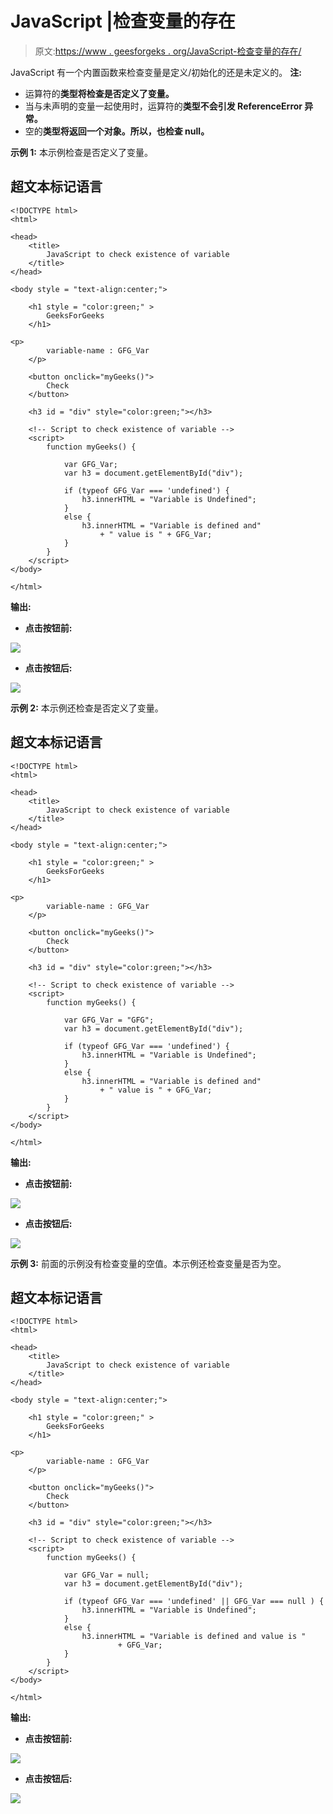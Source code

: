 # JavaScript |检查变量的存在

> 原文:[https://www . geesforgeks . org/JavaScript-检查变量的存在/](https://www.geeksforgeeks.org/javascript-check-the-existence-of-variable/)

JavaScript 有一个内置函数来检查变量是定义/初始化的还是未定义的。
**注:**

*   运算符的**类型将检查是否定义了变量。**
*   当与未声明的变量一起使用时，运算符的**类型不会引发 ReferenceError 异常。**
*   空的**类型将返回一个对象。所以，也检查 null。**

**示例 1:** 本示例检查是否定义了变量。

## 超文本标记语言

```
<!DOCTYPE html>
<html>

<head>
    <title>
        JavaScript to check existence of variable
    </title>
</head>

<body style = "text-align:center;">

    <h1 style = "color:green;" >
        GeeksForGeeks
    </h1>

<p>
        variable-name : GFG_Var
    </p>

    <button onclick="myGeeks()">
        Check
    </button>

    <h3 id = "div" style="color:green;"></h3>

    <!-- Script to check existence of variable -->
    <script>
        function myGeeks() {

            var GFG_Var;
            var h3 = document.getElementById("div");

            if (typeof GFG_Var === 'undefined') {
                h3.innerHTML = "Variable is Undefined";
            }
            else {
                h3.innerHTML = "Variable is defined and"
                    + " value is " + GFG_Var;
            }
        }
    </script>
</body>

</html>                   
```

**输出:**

*   **点击按钮前:**

![](img/c149a7658bef8db844e0001e187118ef.png)

*   **点击按钮后:**

![](img/15a5b449a5cd9844f929652860208bd6.png)

**示例 2:** 本示例还检查是否定义了变量。

## 超文本标记语言

```
<!DOCTYPE html>
<html>

<head>
    <title>
        JavaScript to check existence of variable
    </title>
</head>

<body style = "text-align:center;">

    <h1 style = "color:green;" >
        GeeksForGeeks
    </h1>

<p>
        variable-name : GFG_Var
    </p>

    <button onclick="myGeeks()">
        Check
    </button>

    <h3 id = "div" style="color:green;"></h3>

    <!-- Script to check existence of variable -->
    <script>
        function myGeeks() {

            var GFG_Var = "GFG";
            var h3 = document.getElementById("div");

            if (typeof GFG_Var === 'undefined') {
                h3.innerHTML = "Variable is Undefined";
            }
            else {
                h3.innerHTML = "Variable is defined and"
                    + " value is " + GFG_Var;
            }
        }
    </script>
</body>

</html>                   
```

**输出:**

*   **点击按钮前:**

![](img/c149a7658bef8db844e0001e187118ef.png)

*   **点击按钮后:**

![](img/1aab5349c515fa25925fdef1f9681fa4.png)

**示例 3:** 前面的示例没有检查变量的空值。本示例还检查变量是否为空。

## 超文本标记语言

```
<!DOCTYPE html>
<html>

<head>
    <title>
        JavaScript to check existence of variable
    </title>
</head>

<body style = "text-align:center;">

    <h1 style = "color:green;" >
        GeeksForGeeks
    </h1>

<p>
        variable-name : GFG_Var
    </p>

    <button onclick="myGeeks()">
        Check
    </button>

    <h3 id = "div" style="color:green;"></h3>

    <!-- Script to check existence of variable -->
    <script>
        function myGeeks() {

            var GFG_Var = null;
            var h3 = document.getElementById("div");

            if (typeof GFG_Var === 'undefined' || GFG_Var === null ) {
                h3.innerHTML = "Variable is Undefined";
            }
            else {
                h3.innerHTML = "Variable is defined and value is "
                        + GFG_Var;
            }
        }
    </script>
</body>

</html>                   
```

**输出:**

*   **点击按钮前:**

![](img/c149a7658bef8db844e0001e187118ef.png)

*   **点击按钮后:**

![](img/15a5b449a5cd9844f929652860208bd6.png)